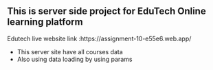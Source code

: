 <h2 className="text-center">This is server side project for EduTech Online learning platform</h2>
<p>Edutech live website link :https://assignment-10-e55e6.web.app/</p>
<ul>
    <li>This server site have all courses data</li>
    <li>Also using data loading by using params</li>
</ul>